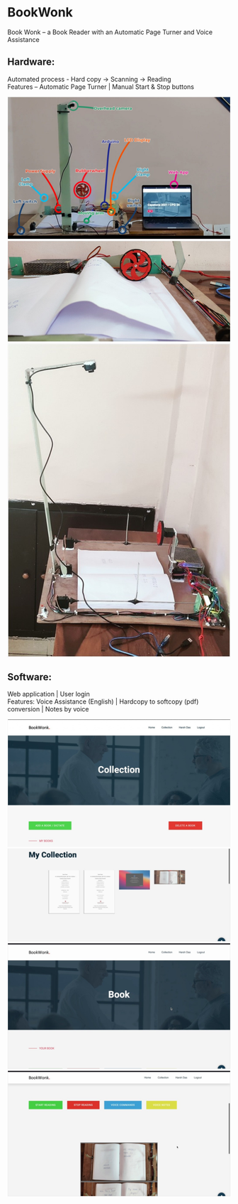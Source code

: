 # BookWonk
Book Wonk – a Book Reader with an Automatic Page Turner and Voice Assistance

## Hardware:
Automated process - Hard copy -> Scanning -> Reading      
Features – Automatic Page Turner | Manual Start & Stop buttons

![Link to hardware](./media/01.jpeg) 
![Link to hardware](./media/02.jpeg) 
![Link to hardware](./media/03.jpeg) 
  
## Software:
Web application | User login  
Features: Voice Assistance (English) | Hardcopy to softcopy (pdf) conversion | Notes by voice  

![Link to software](./media/04.jpeg) 
![Link to software](./media/05.jpeg) 
![Link to software](./media/06.jpeg)
![Link to software](./media/07.jpeg)
